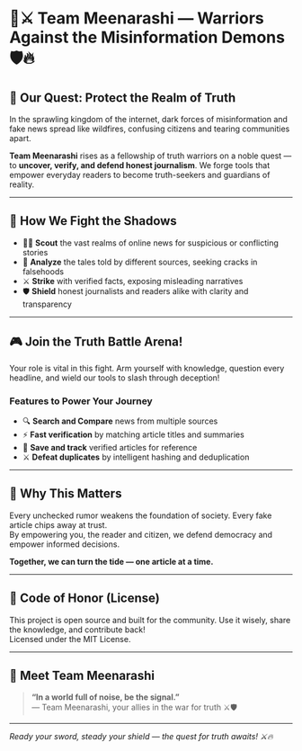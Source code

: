 # 📰⚔️ Team Meenarashi — Warriors Against the Misinformation Demons 🛡️🔥





## 🎯 Our Quest: Protect the Realm of Truth

In the sprawling kingdom of the internet, dark forces of misinformation and fake news spread like wildfires, confusing citizens and tearing communities apart.  

**Team Meenarashi** rises as a fellowship of truth warriors on a noble quest — to **uncover, verify, and defend honest journalism**. We forge tools that empower everyday readers to become truth-seekers and guardians of reality.

---

## 🚀 How We Fight the Shadows

- 🕵️‍♂️ **Scout** the vast realms of online news for suspicious or conflicting stories  
- 🧠 **Analyze** the tales told by different sources, seeking cracks in falsehoods  
- ⚔️ **Strike** with verified facts, exposing misleading narratives  
- 🛡️ **Shield** honest journalists and readers alike with clarity and transparency  

---

## 🎮 Join the Truth Battle Arena!

Your role is vital in this fight. Arm yourself with knowledge, question every headline, and wield our tools to slash through deception!

### Features to Power Your Journey

- 🔍 **Search and Compare** news from multiple sources  
- ⚡ **Fast verification** by matching article titles and summaries  
- 🔐 **Save and track** verified articles for reference  
- ⚔️ **Defeat duplicates** by intelligent hashing and deduplication  

---

## 🌟 Why This Matters

Every unchecked rumor weakens the foundation of society. Every fake article chips away at trust.  
By empowering you, the reader and citizen, we defend democracy and empower informed decisions.  

**Together, we can turn the tide — one article at a time.**

---

## 📜 Code of Honor (License)

This project is open source and built for the community. Use it wisely, share the knowledge, and contribute back!  
Licensed under the MIT License.

---

## 🤝 Meet Team Meenarashi


> **“In a world full of noise, be the signal.”**  
> — Team Meenarashi, your allies in the war for truth ⚔️🛡️

---

*Ready your sword, steady your shield — the quest for truth awaits! ⚔️🔥*
